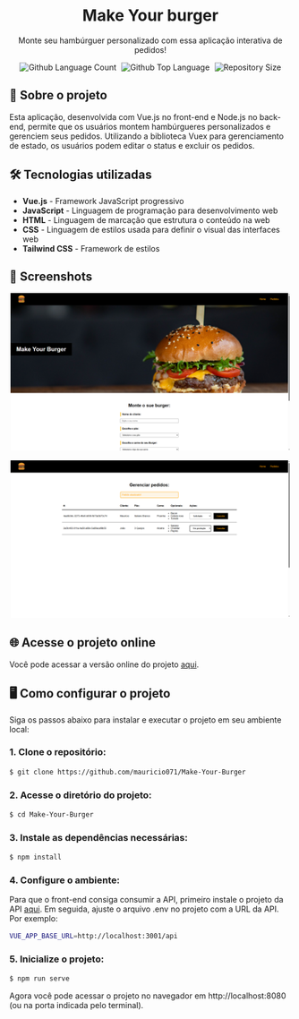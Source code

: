 <div align="center"> <h1>Make Your burger</h1> </div>
 
<p align="center">Monte seu hambúrguer personalizado com essa aplicação interativa de pedidos!</p>

<p align="center">
  <img alt="Github Language Count" src="https://img.shields.io/github/languages/count/mauricio071/Make-Your-Burger?color=00bfa6">
  <img width="1" />
  <img alt="Github Top Language" src="https://img.shields.io/github/languages/top/mauricio071/Make-Your-Burger?color=00bfa6">
  <img width="1" />
  <img alt="Repository Size" src="https://img.shields.io/github/repo-size/mauricio071/Make-Your-Burger?color=00bfa6">
</p>

## 📝 Sobre o projeto

Esta aplicação, desenvolvida com Vue.js no front-end e Node.js no back-end, permite que os usuários montem hambúrgueres personalizados e gerenciem seus pedidos. Utilizando a biblioteca Vuex para gerenciamento de estado, os usuários podem editar o status e excluir os pedidos.

## 🛠 Tecnologias utilizadas

- **Vue.js** - Framework JavaScript progressivo
- **JavaScript** - Linguagem de programação para desenvolvimento web
- **HTML** - Linguagem de marcação que estrutura o conteúdo na web
- **CSS** - Linguagem de estilos usada para definir o visual das interfaces web
- **Tailwind CSS** - Framework de estilos

## 📸 Screenshots

<p align="center">
  <img src="./src/assets/readme-img/img-1.png" alt="Preview-Screens-1" width="500" >
</p>

<p align="center">
  <img src="./src/assets/readme-img/img-2.png" alt="Preview-Screens-2" width="500" >
</p>

## 🌐 Acesse o projeto online

Você pode acessar a versão online do projeto [aqui](https://make-your-burger-ma.netlify.app).

## 🖥️ Como configurar o projeto

Siga os passos abaixo para instalar e executar o projeto em seu ambiente local:

### 1. Clone o repositório:

```bash
$ git clone https://github.com/mauricio071/Make-Your-Burger
```

### 2. Acesse o diretório do projeto:

```bash
$ cd Make-Your-Burger
```

### 3. Instale as dependências necessárias:

```bash
$ npm install
```

### 4. Configure o ambiente:

Para que o front-end consiga consumir a API, primeiro instale o projeto da API [aqui](https://github.com/mauricio071/Make-Your-burger-api). Em seguida, ajuste o arquivo .env no projeto com a URL da API. Por exemplo:

```bash
VUE_APP_BASE_URL=http://localhost:3001/api
```

### 5. Inicialize o projeto:

```bash
$ npm run serve
```

Agora você pode acessar o projeto no navegador em http://localhost:8080 (ou na porta indicada pelo terminal).
